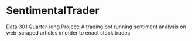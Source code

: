 # SentimentalTrader
Data 301 Quarter-long Project: A trading bot running sentiment analysis on web-scraped articles in order to enact stock trades
